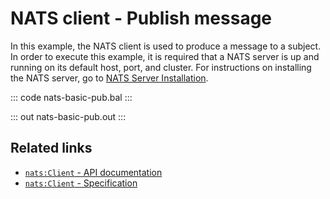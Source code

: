 # NATS client - Publish message

In this example, the NATS client is used to produce a message to a subject. In order to execute this example, it is required that a NATS server is up and running on its default host, port, and cluster. For instructions on installing the NATS server, go to [NATS Server Installation](https://docs.nats.io/nats-server/installation).

::: code nats-basic-pub.bal :::

::: out nats-basic-pub.out :::

## Related links
- [`nats:Client` - API documentation](https://lib.ballerina.io/ballerinax/nats/latest/clients/Client)
- [`nats:Client` - Specification](https://github.com/ballerina-platform/module-ballerinax-nats/blob/master/docs/spec/spec.md#3-publishing)
